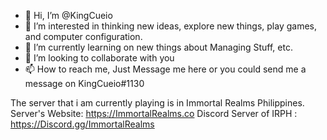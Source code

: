 - 👋 Hi, I’m @KingCueio
- 👀 I’m interested in thinking new ideas, explore new things, play games, and computer configuration.
- 🌱 I’m currently learning on new things about Managing Stuff, etc.
- 💞️ I’m looking to collaborate with you
- 📫 How to reach me, Just Message me here or you could send me a message on KingCueio#1130

The server that i am currently playing is in Immortal Realms Philippines.
Server's Website:  https://ImmortalRealms.co 
Discord Server of IRPH : https://Discord.gg/ImmortalRealms
